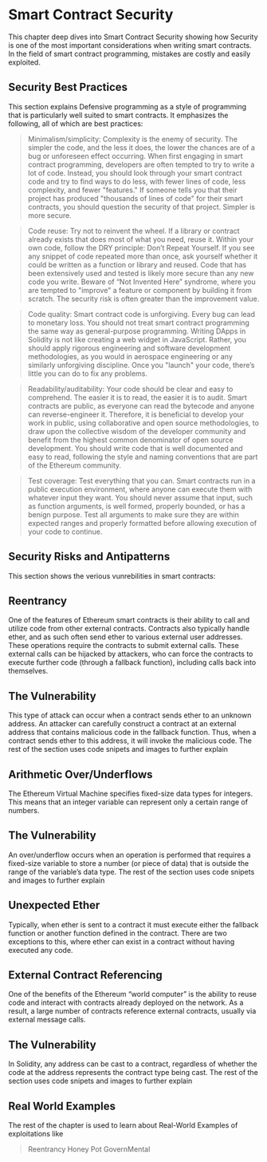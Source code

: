 # Smart Contract Security
This chapter deep dives into Smart Contract Security showing how Security is one of the most important considerations when writing smart contracts. In the field of smart contract programming, mistakes are costly and easily exploited.

## Security Best Practices
This section explains Defensive programming as a style of programming that is particularly well suited to smart contracts. It emphasizes the following, all of which are best practices:

>Minimalism/simplicity: 
Complexity is the enemy of security. The simpler the code, and the less it does, the lower the chances are of a bug or unforeseen effect occurring. When first engaging in smart contract programming, developers are often tempted to try to write a lot of code. Instead, you should look through your smart contract code and try to find ways to do less, with fewer lines of code, less complexity, and fewer "features." If someone tells you that their project has produced "thousands of lines of code" for their smart contracts, you should question the security of that project. Simpler is more secure.

>Code reuse: 
Try not to reinvent the wheel. If a library or contract already exists that does most of what you need, reuse it. Within your own code, follow the DRY principle: Don’t Repeat Yourself. If you see any snippet of code repeated more than once, ask yourself whether it could be written as a function or library and reused. Code that has been extensively used and tested is likely more secure than any new code you write. Beware of “Not Invented Here” syndrome, where you are tempted to "improve" a feature or component by building it from scratch. The security risk is often greater than the improvement value.

>Code quality: 
Smart contract code is unforgiving. Every bug can lead to monetary loss. You should not treat smart contract programming the same way as general-purpose programming. Writing DApps in Solidity is not like creating a web widget in JavaScript. Rather, you should apply rigorous engineering and software development methodologies, as you would in aerospace engineering or any similarly unforgiving discipline. Once you "launch" your code, there’s little you can do to fix any problems.

>Readability/auditability: 
Your code should be clear and easy to comprehend. The easier it is to read, the easier it is to audit. Smart contracts are public, as everyone can read the bytecode and anyone can reverse-engineer it. Therefore, it is beneficial to develop your work in public, using collaborative and open source methodologies, to draw upon the collective wisdom of the developer community and benefit from the highest common denominator of open source development. You should write code that is well documented and easy to read, following the style and naming conventions that are part of the Ethereum community.

>Test coverage: 
Test everything that you can. Smart contracts run in a public execution environment, where anyone can execute them with whatever input they want. You should never assume that input, such as function arguments, is well formed, properly bounded, or has a benign purpose. Test all arguments to make sure they are within expected ranges and properly formatted before allowing execution of your code to continue.

## Security Risks and Antipatterns
This section shows the verious vunrebilities in smart contracts:

## Reentrancy
One of the features of Ethereum smart contracts is their ability to call and utilize code from other external contracts. Contracts also typically handle ether, and as such often send ether to various external user addresses. These operations require the contracts to submit external calls. These external calls can be hijacked by attackers, who can force the contracts to execute further code (through a fallback function), including calls back into themselves.

## The Vulnerability
This type of attack can occur when a contract sends ether to an unknown address. An attacker can carefully construct a contract at an external address that contains malicious code in the fallback function. Thus, when a contract sends ether to this address, it will invoke the malicious code.
The rest of the section uses code snipets and images to further explain

## Arithmetic Over/Underflows
The Ethereum Virtual Machine specifies fixed-size data types for integers. This means that an integer variable can represent only a certain range of numbers. 

## The Vulnerability
An over/underflow occurs when an operation is performed that requires a fixed-size variable to store a number (or piece of data) that is outside the range of the variable’s data type.
The rest of the section uses code snipets and images to further explain

## Unexpected Ether
Typically, when ether is sent to a contract it must execute either the fallback function or another function defined in the contract. There are two exceptions to this, where ether can exist in a contract without having executed any code.

## External Contract Referencing
One of the benefits of the Ethereum “world computer” is the ability to reuse code and interact with contracts already deployed on the network. As a result, a large number of contracts reference external contracts, usually via external message calls.

## The Vulnerability
In Solidity, any address can be cast to a contract, regardless of whether the code at the address represents the contract type being cast.
The rest of the section uses code snipets and images to further explain

## Real World Examples
The rest of the chapter is used to learn about Real-World Examples of exploitations like 
>Reentrancy Honey Pot
>GovernMental

